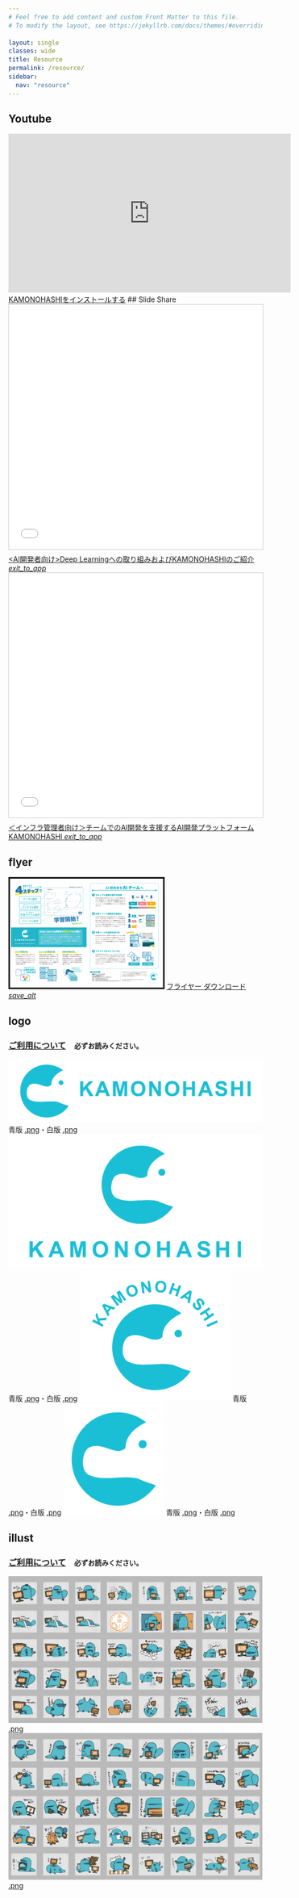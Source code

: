 ```yaml
---
# Feel free to add content and custom Front Matter to this file.
# To modify the layout, see https://jekyllrb.com/docs/themes/#overriding-theme-defaults

layout: single
classes: wide
title: Resource
permalink: /resource/
sidebar:
  nav: "resource"
---
```


## Youtube

<iframe width="560" height="315" src="https://www.youtube.com/embed/MKCWf_XLD-I" frameborder="0" allow="accelerometer; autoplay; encrypted-media; gyroscope; picture-in-picture" allowfullscreen></iframe>
<a href="https://www.youtube.com/embed/tltp7jBkEuQ" target="_blank">KAMONOHASHIをインストールする</a>
## Slide Share

<iframe src="//www.slideshare.net/slideshow/embed_code/key/1llaUlnqU0LCNO" width="595" height="485" frameborder="0" marginwidth="0" marginheight="0" scrolling="no" style="border:1px solid #CCC; border-width:1px; margin-bottom:5px; max-width: 100%;" allowfullscreen> </iframe><a href="//www.slideshare.net/Kamonohashi/deep-learningkamonohashi-147863128" title="&lt;AI開発者向け&gt;Deep Learningへの取り組み、およびKAMONOHASHIのご紹介" target="_blank">&lt;AI開発者向け&gt;Deep Learningへの取り組みおよびKAMONOHASHIのご紹介<i class="material-icons blue">exit_to_app</i></a>

<iframe src="//www.slideshare.net/slideshow/embed_code/key/FwG9Lxp0tW87Xc" width="595" height="485" frameborder="0" marginwidth="0" marginheight="0" scrolling="no" style="border:1px solid #CCC; border-width:1px; margin-bottom:5px; max-width: 100%;" allowfullscreen> </iframe> <a href="//www.slideshare.net/Kamonohashi/aikamonohashi" title="＜インフラ管理者向け＞チームでのAI開発を支援するAI開発プラットフォームKAMONOHASHI" target="_blank">＜インフラ管理者向け＞チームでのAI開発を支援するAI開発プラットフォームKAMONOHASHI
<i class="material-icons blue">exit_to_app</i></a>

## flyer
<img src="/assets/images/kamonohashi_flyer_thumbnail.png" alt="">  
<a href="/assets/kamonohashi_flyer.pdf">フライヤー ダウンロード<i class="material-icons blue">save_alt</i></a>

## logo
### <a href="/terms/">ご利用について</a>　<small>必ずお読みください。</small>
<img src="/assets/images/logo_b_bg_1.png" alt="" >  
青版 <a href="/assets/logo_b_1.png">.png</a>・白版 <a href="/assets/logo_w_1.png">.png</a>  
  
<img src="/assets/images/logo_b_bg_2.png" alt="" width="600">  
青版 <a href="/assets/logo_b_2.png">.png</a>・白版 <a href="/assets/logo_w_2.png">.png</a>  
  
<img src="/assets/images/logo_b_bg_3.png" alt="" width="300">  
青版 <a href="/assets/logo_b_3.png">.png</a>・白版 <a href="/assets/logo_w_3.png">.png</a>  
  
<img src="/assets/images/logo_b_bg_4.png" alt="" width="200">  
青版 <a href="/assets/logo_b_4.png">.png</a>・白版 <a href="/assets/logo_w_4.png">.png</a>  

## illust
### <a href="/terms/">ご利用について</a>　<small>必ずお読みください。</small>
<img src="/assets/images/kamocchi_illust_sample1.png" alt="" >  
<a href="/assets/KAMOillust_1.zip">.png</a>  
  
<img src="/assets/images/kamocchi_illust_sample2.png" alt="" >  
<a href="/assets/KAMOillust_2.zip">.png</a>
